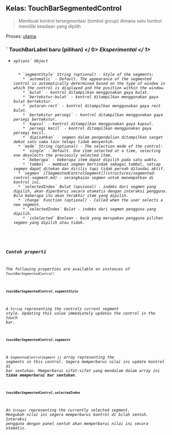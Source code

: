 ## Kelas: TouchBarSegmentedControl

> Membuat kontrol tersegmentasi (tombol group) dimana satu tombol memiliki keadaan yang dipilih

Proses: [utama](../tutorial/application-architecture.md#main-and-renderer-processes)

### ` TouchBarLabel baru (pilihan) </ 0> <em x-id="4"> Eksperimental </ 1></h3>

<ul>
<li><p spaces-before="0"><code>options` Object</p>
  * `segmentStyle` String (optional) - Style of the segments:
    * `automatic` - Default. The appearance of the segmented control is automatically determined based on the type of window in which the control is displayed and the position within the window.
    * `bulat` - kontrol ditampilkan menggunakan gaya bulat.
    * `bertekstur-bulat` - kontrol ditampilkan menggunakan gaya bulat bertekstur.
    * `putaran-rect` - kontrol ditampilkan menggunakan gaya rect bulat.
    * `bertekstur persegi` - kontrol ditampilkan menggunakan gaya persegi bertekstur.
    * `kapsul` - kontrol ditampilkan menggunakan gaya kapsul.
    * `persegi kecil` - kontrol ditampilkan menggunakan gaya persegi kecil.
    * `dipisahkan` - segmen dalam pengendalian ditampilkan sangat dekat satu sama lain tetapi tidak menyentuh.
  * `mode` String (optional) - The selection mode of the control:
    * `single` - Default. One item selected at a time, selecting one deselects the previously selected item.
    * `beberapa` - beberapa item dapat dipilih pada satu waktu.
    * `tombol` - membuat segmen bertindak sebagai tombol, setiap segmen dapat ditekan dan dirilis tapi tidak pernah ditandai aktif.
  * `segmen` [[SegmentedControlSegment]](structures/segmented-control-segment.md) - serangkaian segmen untuk menempatkan di kontrol ini.
  * `selectedIndex` Bulat (opsional) - indeks dari segmen yang dipilih, akan diperbarui secara otomatis dengan interaksi pengguna. Bila beberapa itu akan terakhir item yang dipilih.
  * `change` Function (optional) - Called when the user selects a new segment.
    * `selectedIndex` Bulat - indeks dari segmen pengguna yang dipilih.
    * `isSelected` Boolean - baik yang merupakan pengguna pilihan segmen yang dipilih atau tidak.</li> </ul>

### Contoh properti

The following properties are available on instances of `TouchBarSegmentedControl`:

#### `touchBarSegmentedControl.segmentStyle`

A `String` representing the controls current segment style. Updating this value immediately updates the control in the touch bar.

#### `touchBarSegmentedControl.segments`

A `SegmentedControlSegment []` array representing the segments in this control. Segera memperbarui nilai ini update kontrol di bar sentuhan. Memperbarui sifat-sifat yang mendalam dalam array ini **tidak memperbarui bar sentuhan**.

#### `touchBarSegmentedControl.selectedIndex`

An `Integer` representing the currently selected segment. Mengubah nilai ini segera memperbarui kontrol di bilah sentuh. Interaksi pengguna dengan panel sentuh akan memperbarui nilai ini secara otomatis.
